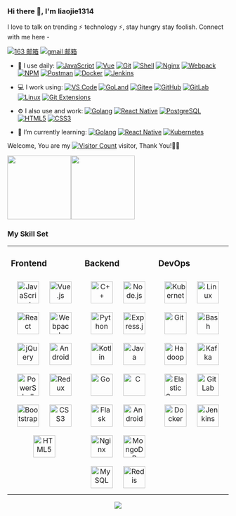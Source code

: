 <!--
**liaojie1314/liaojie1314** is a ✨ _special_ ✨ repository because its `README.md` (this file) appears on your GitHub profile.

Here are some ideas to get you started:

- 🔭 I’m currently working on ...
- 🌱 I’m currently learning ...
- 👯 I’m looking to collaborate on ...
- 🤔 I’m looking for help with ...
- 💬 Ask me about ...
- 📫 How to reach me: ...
- 😄 Pronouns: ...
- ⚡ Fun fact: ...
-->
<link rel="stylesheet" type="text/css" href="./style.css">

### Hi there 👋, I'm liaojie1314

I love to talk on trending ⚡ technology ⚡, stay hungry stay foolish. Connect with me here -

[![163 邮箱](https://img.shields.io/badge/-163%20Mail-FC1F1F?style=plastic&link=mailto:yuanyuanblog@163.com)](mailto:yuanyuanblog@163.com)
[![gmail 邮箱](https://img.shields.io/badge/Gmail-D14836?logo=gmail&logoColor=white)](mailto:liaoj231@gmail.com)

- 🚀 I use daily:
  [![JavaScript](https://img.shields.io/badge/JavaScript-000000?logo=JavaScript&logoColor=FFCA28)](https://www.yuanyuan.blog/)
  [![Vue](https://img.shields.io/badge/Vue.js-35495E?logo=vue.js&logoColor=4FC08D)](https://www.yuanyuan.blog/)
  [![Git](https://img.shields.io/badge/-Git-000000?logo=git&logoColor=FF7043)](https://www.yuanyuan.blog/)
  [![Shell](https://img.shields.io/badge/-Shell-4EC422?logo=Shell&logoColor=FF7043)](https://www.yuanyuan.blog/)
  [![Nginx](https://img.shields.io/badge/-Nginx-F6C915?logo=nginx&logoColor=029137)](https://www.yuanyuan.blog/)
  [![Webpack](https://img.shields.io/badge/-webpack-2B3A42?logo=webpack&logoColor=75AFCC)](https://www.yuanyuan.blog/)
  [![NPM](https://img.shields.io/badge/-NPM-2875E3?logo=npm&logoColor=029137)](https://www.yuanyuan.blog/)
  [![Postman](https://img.shields.io/badge/-Postman-7A1FA2?logo=postman&logoColor=FC8019)](https://www.yuanyuan.blog/)
  [![Docker](https://img.shields.io/badge/docker-20232A?logo=docker&logoColor=61DAFB)](https://www.yuanyuan.blog/)
  [![Jenkins](https://img.shields.io/badge/-Jenkins-F6C915?logo=jenkins&logoColor=F16061)](https://www.yuanyuan.blog/)

- 💻 I work using:
  [![VS Code](https://img.shields.io/badge/-VS%20Code-007ACC?style=plastic&logo=visual-studio-code)](https://www.yuanyuan.blog/)
  [![GoLand](https://img.shields.io/badge/-GoLand-000?logo=goland&logoColor=00ACC1)](https://www.yuanyuan.blog/)
  [![Gitee](https://img.shields.io/badge/-Gitee-A80025?logo=gitee&logoColor=F16061)](https://www.yuanyuan.blog/)
  [![GitHub](https://img.shields.io/badge/-GitHub-181717?style=plastic&logo=github)](https://www.yuanyuan.blog/)
  [![GitLab](https://img.shields.io/badge/-GitLab-FCA121?style=plastic&logo=gitlab)](https://www.yuanyuan.blog/)
  [![Linux](https://img.shields.io/badge/-Linux-F16061?logo=linux&logoColor=000)](https://www.yuanyuan.blog/)
  [![Git Extensions](https://img.shields.io/badge/-Git%20Extensions-green?logo=git%20extensions&logoColor=DE3929)](https://www.yuanyuan.blog/)

- ⚙️ I also use and work:
  [![Golang](https://img.shields.io/badge/-Golang-02569B?logo=go&logoColor=00ACC1)](https://www.yuanyuan.blog/)
  [![React Native](https://img.shields.io/badge/React_Native-20232A?logo=react&logoColor=61DAFB)](https://www.yuanyuan.blog/)
  [![PostgreSQL](https://img.shields.io/badge/-PostgreSQL-336791?style=plastic&logo=postgresql)](https://www.yuanyuan.blog/)
  [![HTML5](https://img.shields.io/badge/-HTML5-E34F26?style=plastic&logo=html5&logoColor=white)](https://www.yuanyuan.blog/)
  [![CSS3](https://img.shields.io/badge/-CSS3-1572B6?style=plastic&logo=css3)](https://www.yuanyuan.blog/)

- 🌱 I’m currently learning:
  [![Golang](https://img.shields.io/badge/-Golang-02569B?logo=go&logoColor=00ACC1)](https://www.yuanyuan.blog/)
  [![React Native](https://img.shields.io/badge/React_Native-20232A?logo=react&logoColor=61DAFB)](https://www.yuanyuan.blog/)
  [![Kubernetes](https://img.shields.io/badge/-Kubernetes-F5F5F5?logo=Kubernetes&logoColor=316CE6)](https://www.yuanyuan.blog/)


Welcome, You are my [![Visitor Count](https://profile-counter.glitch.me/liaojie1314/count.svg)](https://www.yuanyuan.blog/) visitor, Thank You!🎉🎉

[<span><img src="https://github-readme-stats.vercel.app/api/top-langs/?username=liaojie1314&layout=compact" height=145/></span><span><img src="https://github-readme-stats.vercel.app/api?username=liaojie1314&count_private=true&show_icons=true" height=145/></span>](https://www.yuanyuan.blog/)

<!--

<table border="0">
<tr>
<td valign="top">
<img src="https://github-readme-stats.vercel.app/api/top-langs/?username=all-smile&layout=compact" alt="Top Langs" height="160" />
</td>
<td valign="top">
<img src="https://github-readme-stats.vercel.app/api?username=all-smile&show_icons=true" alt="all-smile's GitHub stats" height="160" />
</td>
</tr>
</table>

-->

### My Skill Set

<table><tr><td valign="top" width="33%">

### Frontend

<div align="center">
<img style="margin: 10px" src="https://profilinator.rishav.dev/skills-assets/javascript-original.svg" alt="JavaScript" height="50" />
<img style="margin: 10px" src="https://profilinator.rishav.dev/skills-assets/vuejs-original-wordmark.svg" alt="Vue.js" height="50" />
<img style="margin: 10px" src="https://profilinator.rishav.dev/skills-assets/react-original-wordmark.svg" alt="React" height="50" />
<img style="margin: 10px" src="https://profilinator.rishav.dev/skills-assets/webpack-original.svg" alt="Webpack" height="50" />
<img style="margin: 10px" src="https://profilinator.rishav.dev/skills-assets/jquery.png" alt="jQuery" height="50" />
<img style="margin: 10px" src="https://profilinator.rishav.dev/skills-assets/android-original-wordmark.svg" alt="Android" height="50" />
<img style="margin: 10px" src="https://profilinator.rishav.dev/skills-assets/powershell.png" alt="PowerShell" height="50" />
<img style="margin: 10px" src="https://profilinator.rishav.dev/skills-assets/redux-original.svg" alt="Redux" height="50" />
<img style="margin: 10px" src="https://profilinator.rishav.dev/skills-assets/bootstrap-plain.svg" alt="Bootstrap" height="50" />
<img style="margin: 10px" src="https://profilinator.rishav.dev/skills-assets/css3-original-wordmark.svg" alt="CSS3" height="50" />
<img style="margin: 10px" src="https://profilinator.rishav.dev/skills-assets/html5-original-wordmark.svg" alt="HTML5" height="50" />
</div>


</td>
<td valign="top" width="33%">

### Backend  
<div align="center">  
<a href="https://www.cplusplus.com/" target="_blank"><img style="margin: 10px" src="https://profilinator.rishav.dev/skills-assets/cplusplus-original.svg" alt="C++" height="50" /></a>  
<a href="https://nodejs.org/" target="_blank"><img style="margin: 10px" src="https://profilinator.rishav.dev/skills-assets/nodejs-original-wordmark.svg" alt="Node.js" height="50" /></a>  
<a href="https://www.python.org/" target="_blank"><img style="margin: 10px" src="https://profilinator.rishav.dev/skills-assets/python-original.svg" alt="Python" height="50" /></a>  
<a href="https://expressjs.com/" target="_blank"><img style="margin: 10px" src="https://profilinator.rishav.dev/skills-assets/express-original-wordmark.svg" alt="Express.js" height="50" /></a>  
<a href="https://kotlinlang.org/" target="_blank"><img style="margin: 10px" src="https://profilinator.rishav.dev/skills-assets/kotlinlang-icon.svg" alt="Kotlin" height="50" /></a>  
<a href="https://www.java.com/" target="_blank"><img style="margin: 10px" src="https://profilinator.rishav.dev/skills-assets/java-original-wordmark.svg" alt="Java" height="50" /></a>  
<a href="https://go.dev/" target="_blank"><img style="margin: 10px" src="https://profilinator.rishav.dev/skills-assets/go-original.svg" alt="Go" height="50" /></a>  
<a href="https://www.cprogramming.com/" target="_blank"><img style="margin: 10px" src="https://profilinator.rishav.dev/skills-assets/c-original.svg" alt="C" height="50" /></a>  
<a href="https://flask.palletsprojects.com/" target="_blank"><img style="margin: 10px" src="https://profilinator.rishav.dev/skills-assets/flask.png" alt="Flask" height="50" /></a>  
<a href="https://www.android.com/intl/en_in/" target="_blank"><img style="margin: 10px" src="https://profilinator.rishav.dev/skills-assets/android-original-wordmark.svg" alt="Android" height="50" /></a>  
<a href="https://www.nginx.com/" target="_blank"><img style="margin: 10px" src="https://profilinator.rishav.dev/skills-assets/nginx-original.svg" alt="Nginx" height="50" /></a>  
<a href="https://www.mongodb.com/" target="_blank"><img style="margin: 10px" src="https://profilinator.rishav.dev/skills-assets/mongodb-original-wordmark.svg" alt="MongoDB" height="50" /></a>  
<a href="https://www.mysql.com/" target="_blank"><img style="margin: 10px" src="https://profilinator.rishav.dev/skills-assets/mysql-original-wordmark.svg" alt="MySQL" height="50" /></a>  
<a href="https://redis.io/" target="_blank"><img style="margin: 10px" src="https://profilinator.rishav.dev/skills-assets/redis-original-wordmark.svg" alt="Redis" height="50" /></a>  
</div>

</td><td valign="top" width="33%">



### DevOps  
<div align="center">  
<a href="https://kubernetes.io/" target="_blank"><img style="margin: 10px" src="https://profilinator.rishav.dev/skills-assets/kubernetes-icon.svg" alt="Kubernetes" height="50" /></a>  
<a href="https://www.linux.org/" target="_blank"><img style="margin: 10px" src="https://profilinator.rishav.dev/skills-assets/linux-original.svg" alt="Linux" height="50" /></a>  
<a href="https://github.com/" target="_blank"><img style="margin: 10px" src="https://profilinator.rishav.dev/skills-assets/git-scm-icon.svg" alt="Git" height="50" /></a>  
<a href="https://www.gnu.org/software/bash/" target="_blank"><img style="margin: 10px" src="https://profilinator.rishav.dev/skills-assets/gnu_bash-icon.svg" alt="Bash" height="50" /></a>  
<a href="https://hadoop.apache.org/" target="_blank"><img style="margin: 10px" src="https://profilinator.rishav.dev/skills-assets/apache_hadoop-icon.svg" alt="Hadoop" height="50" /></a>  
<a href="https://kafka.apache.org/" target="_blank"><img style="margin: 10px" src="https://profilinator.rishav.dev/skills-assets/apache_kafka-icon.svg" alt="Kafka" height="50" /></a>  
<a href="https://www.elastic.co/" target="_blank"><img style="margin: 10px" src="https://profilinator.rishav.dev/skills-assets/elasticsearch.png" alt="Elastic Search" height="50" /></a>  
<a href="https://about.gitlab.com/" target="_blank"><img style="margin: 10px" src="https://profilinator.rishav.dev/skills-assets/gitlab.svg" alt="GitLab" height="50" /></a>  
<a href="https://www.docker.com/" target="_blank"><img style="margin: 10px" src="https://profilinator.rishav.dev/skills-assets/docker-original-wordmark.svg" alt="Docker" height="50" /></a>  
<a href="https://www.jenkins.io/" target="_blank"><img style="margin: 10px" src="https://profilinator.rishav.dev/skills-assets/jenkins-icon.svg" alt="Jenkins" height="50" /></a>  
</div>

</td></tr></table>  

<p align="center">
  <img src="https://github-profile-trophy.vercel.app/?username=liaojie1314" />
</p>

